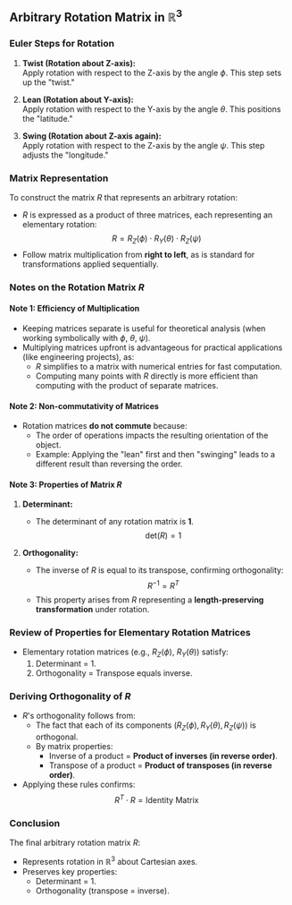 ## Arbitrary Rotation Matrix in $\mathbb{R}^3$

### Euler Steps for Rotation
1. **Twist (Rotation about Z-axis):**  
   Apply rotation with respect to the Z-axis by the angle $\phi$. This step sets up the "twist."

2. **Lean (Rotation about Y-axis):**  
   Apply rotation with respect to the Y-axis by the angle $\theta$. This positions the "latitude."

3. **Swing (Rotation about Z-axis again):**  
   Apply rotation with respect to the Z-axis by the angle $\psi$. This step adjusts the "longitude."

### Matrix Representation
To construct the matrix $R$ that represents an arbitrary rotation:  
- $R$ is expressed as a product of three matrices, each representing an elementary rotation:  
    $$ R = R_Z(\phi) \cdot R_Y(\theta) \cdot R_Z(\psi) $$
- Follow matrix multiplication from **right to left**, as is standard for transformations applied sequentially.

### Notes on the Rotation Matrix $R$
#### Note 1: Efficiency of Multiplication
- Keeping matrices separate is useful for theoretical analysis (when working symbolically with $\phi$, $\theta$, $\psi$).
- Multiplying matrices upfront is advantageous for practical applications (like engineering projects), as:
  - $R$ simplifies to a matrix with numerical entries for fast computation.
  - Computing many points with $R$ directly is more efficient than computing with the product of separate matrices.

#### Note 2: Non-commutativity of Matrices
- Rotation matrices **do not commute** because:  
    - The order of operations impacts the resulting orientation of the object.
    - Example: Applying the "lean" first and then "swinging" leads to a different result than reversing the order.

#### Note 3: Properties of Matrix $R$
1. **Determinant:**  
   - The determinant of any rotation matrix is **1**.  
   $$ \text{det}(R) = 1 $$  

2. **Orthogonality:**  
   - The inverse of $R$ is equal to its transpose, confirming orthogonality:  
     $$ R^{-1} = R^T $$
   - This property arises from $R$ representing a **length-preserving transformation** under rotation.

### Review of Properties for Elementary Rotation Matrices
- Elementary rotation matrices (e.g., $R_Z(\phi)$, $R_Y(\theta)$) satisfy:
  1. Determinant = 1.
  2. Orthogonality = Transpose equals inverse.

### Deriving Orthogonality of $R$
- $R$'s orthogonality follows from:
  - The fact that each of its components ($R_Z(\phi), R_Y(\theta), R_Z(\psi)$) is orthogonal.
  - By matrix properties:
    - $\text{Inverse of a product}$ = **Product of inverses (in reverse order)**.
    - $\text{Transpose of a product}$ = **Product of transposes (in reverse order)**.
- Applying these rules confirms:  
  $$ R^T \cdot R = \text{Identity Matrix} $$

### Conclusion
The final arbitrary rotation matrix $R$:
- Represents rotation in $\mathbb{R}^3$ about Cartesian axes.
- Preserves key properties:
  - Determinant = 1.
  - Orthogonality (transpose = inverse).
